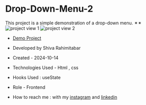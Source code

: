 # Drop-Down-Menu-2
This project is a simple demonstration of a drop-down menu. ✴︎✴︎
![project view 1](https://github.com/user-attachments/assets/3de5b81a-3f0a-4881-b0e4-80bcb59d5e50)
![project view 2](https://github.com/user-attachments/assets/ed187f2b-6252-41b2-ac82-87d18b969b05)





- [Demo Project](https://rahimitabarshiva.github.io/Drop-Down-Menu-2/)

- Developed by Shiva Rahimitabar

- Created - 2024-10-14

- Technologies Used - Html , css

- Hooks Used : useState 

- Role - Frontend

- How to reach me : with my [instagram](https://www.instagram.com/shiva.rahimitabar.dev) and [linkedin](https://www.linkedin.com/in/shiva-rahimitabar-7477b432b/)
